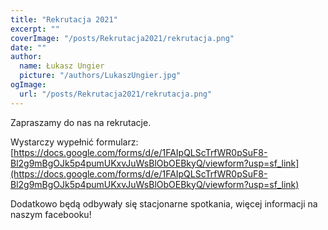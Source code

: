 ```yaml
---
title: "Rekrutacja 2021"
excerpt: ""
coverImage: "/posts/Rekrutacja2021/rekrutacja.png"
date: ""
author:
  name: Łukasz Ungier
  picture: "/authors/LukaszUngier.jpg"
ogImage:
  url: "/posts/Rekrutacja2021/rekrutacja.png"
---
```


Zapraszamy do nas na rekrutacje.

Wystarczy wypełnić formularz:
[https://docs.google.com/forms/d/e/1FAIpQLScTrfWR0pSuF8-Bl2g9mBgOJk5p4pumUKxvJuWsBlObOEBkyQ/viewform?usp=sf_link](https://docs.google.com/forms/d/e/1FAIpQLScTrfWR0pSuF8-Bl2g9mBgOJk5p4pumUKxvJuWsBlObOEBkyQ/viewform?usp=sf_link)

Dodatkowo będą odbywały się stacjonarne spotkania, więcej informacji na naszym facebooku!